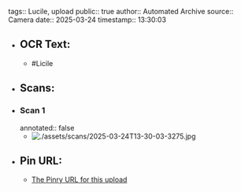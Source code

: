tags:: Lucile, upload
public:: true
author:: Automated Archive
source:: Camera
date:: 2025-03-24
timestamp:: 13:30:03

- ## OCR Text:
	- #Licile
- ## Scans:
- ### Scan 1
  annotated:: false
	- ![./assets/scans/2025-03-24T13-30-03-3275.jpg](./assets/scans/2025-03-24T13-30-03-3275.jpg)
- ## Pin URL:
	- [The Pinry URL for this upload](https://pinry.petau.net/pins/243/)